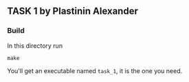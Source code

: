 ## TASK 1 by Plastinin Alexander

### Build

In this directory run

`make`

You'll get an executable named `task_1`, it is the one you need.
